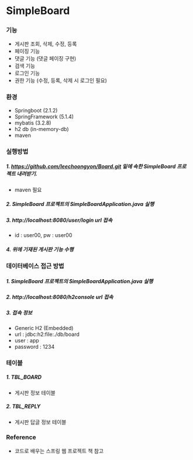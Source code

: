 # SimpleBoard
### 기능
- 게시판 조회, 삭제, 수정, 등록
- 페이징 기능
- 댓글 기능 (댓글 페이징 구현)
- 검색 기능
- 로그인 기능
- 권한 기능 (수정, 등록, 삭제 시 로그인 필요)
### 환경
- Springboot (2.1.2)
- SpringFramework (5.1.4)
- mybatis (3.2.8)
- h2 db (in-memory-db)
- maven
### 실행방법
##### 1. https://github.com/leechoongyon/Board.git 밑에 속한 SimpleBoard 프로젝트 내려받기.
* maven 필요 
##### 2. SimpleBoard 프로젝트의 SimpleBoardApplication.java 실행
##### 3. http://localhost:8080/user/login url 접속
* id : user00, pw : user00
##### 4. 위에 기재된 게시판 기능 수행
### 데이터베이스 접근 방법
##### 1. SimpleBoard 프로젝트의 SimpleBoardApplication.java 실행
##### 2. http://localhost:8080/h2console url 접속
##### 3. 접속 정보
* Generic H2 (Embedded)
* url : jdbc:h2:file:./db/board
* user : app
* password : 1234
### 테이블 
##### 1. TBL_BOARD
* 게시판 정보 테이블
##### 2. TBL_REPLY
* 게시판 답글 정보 테이블
### Reference
* 코드로 배우는 스프링 웹 프로젝트 책 참고
